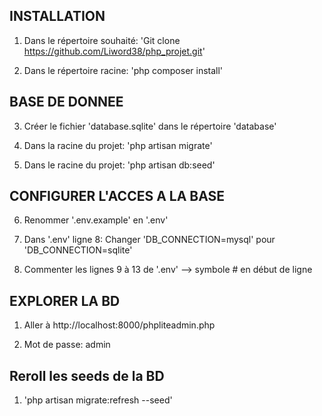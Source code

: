 ## INSTALLATION

1) Dans le répertoire souhaité: 'Git clone https://github.com/Liword38/php_projet.git'

2) Dans le répertoire racine: 'php composer install'

## BASE DE DONNEE

3) Créer le fichier 'database.sqlite' dans le répertoire 'database'

4) Dans la racine du projet: 'php artisan migrate'

5) Dans le racine du projet: 'php artisan db:seed'

## CONFIGURER L'ACCES A LA BASE

6) Renommer '.env.example' en '.env'

7) Dans '.env' ligne 8: Changer 'DB_CONNECTION=mysql' pour 'DB_CONNECTION=sqlite'

8) Commenter les lignes 9 à 13 de '.env' --> symbole # en début de ligne

## EXPLORER LA BD

1) Aller à http://localhost:8000/phpliteadmin.php

2) Mot de passe: admin

## Reroll les seeds de la BD

1) 'php artisan migrate:refresh --seed'
